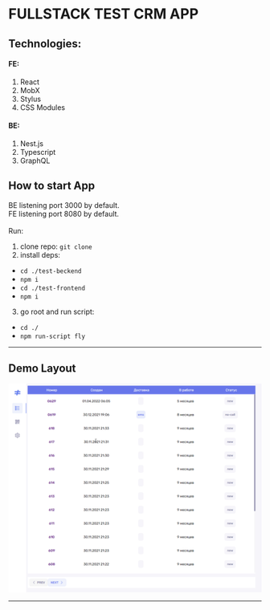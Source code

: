 # FULLSTACK TEST CRM APP

## Technologies:
#### FE:
1) React
2) MobX
3) Stylus
4) CSS Modules
#### BE:
1) Nest.js
2) Typescript
3) GraphQL

## How to start App
BE listening port 3000 by default.
<br>
FE listening port 8080 by default.
<br><br>
Run:
1) clone repo: `git clone`
2) install deps:
- `cd ./test-beckend`
- `npm i`
- `cd ./test-frontend`
- `npm i`
3) go root and run script:
- `cd ./`
- `npm run-script fly`

<hr>

## Demo Layout
![Alt Text](./demoNiki.gif)

<hr>